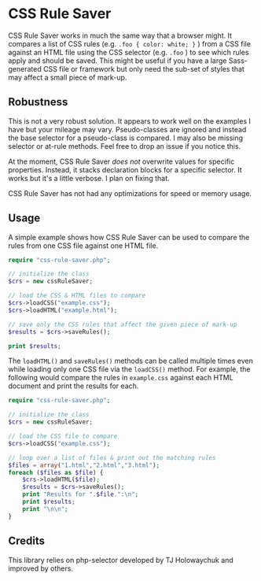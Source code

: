 CSS Rule Saver
==============

CSS Rule Saver works in much the same way that a browser might. It compares a list of CSS rules (e.g. `.foo { color: white; }` ) from a CSS file against an HTML file using the CSS selector (e.g. `.foo` ) to see which rules apply and should be saved. This might be useful if you have a large Sass-generated CSS file or framework but only need the sub-set of styles that may affect a small piece of mark-up.

## Robustness

This is not a very robust solution. It appears to work well on the examples I have but your mileage may vary. Pseudo-classes are ignored and instead the base selector for a pseudo-class is compared. I may also be missing selector or at-rule methods. Feel free to drop an issue if you notice this.

At the moment, CSS Rule Saver *does not* overwrite values for specific properties. Instead, it stacks declaration blocks for a specific selector. It works but it's a little verbose. I plan on fixing that.

CSS Rule Saver has not had any optimizations for speed or memory usage.

## Usage

A simple example shows how CSS Rule Saver can be used to compare the rules from one CSS file against one HTML file.

```php
require "css-rule-saver.php";

// initialize the class
$crs = new cssRuleSaver;

// load the CSS & HTML files to compare
$crs->loadCSS("example.css");
$crs->loadHTML("example.html");

// save only the CSS rules that affect the given piece of mark-up
$results = $crs->saveRules();

print $results;
```

The `loadHTML()` and `saveRules()` methods can be called multiple times even while loading only one CSS file via the `loadCSS()` method. For example, the following would compare the rules in `example.css` against each HTML document and print the results for each.

```php
require "css-rule-saver.php";

// initialize the class
$crs = new cssRuleSaver;

// load the CSS file to compare
$crs->loadCSS("example.css");

// loop over a list of files & print out the matching rules
$files = array("1.html","2.html","3.html");
foreach ($files as $file) {
	$crs->loadHTML($file);
	$results = $crs->saveRules();
	print "Results for ".$file.":\n";
	print $results;
	print "\n\n";
}
```

## Credits

This library relies on php-selector developed by TJ Holowaychuk and improved by others.

